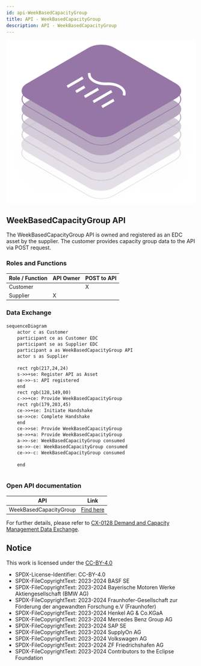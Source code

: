```yaml
---
id: api-WeekBasedCapacityGroup
title: API - WeekBasedCapacityGroup
description: API - WeekBasedCapacityGroup
---
```


![DCM kit banner](/img/kit-icons/dcm-kit-icon.svg)

## WeekBasedCapacityGroup API

The WeekBasedCapacityGroup API is owned and registered as an EDC asset by the supplier. The customer provides capacity group data to the API via POST request.

### Roles and Functions

|Role / Function|API Owner|POST to API|
|-|-|-|
|Customer||X|
|Supplier|X||

### Data Exchange

```mermaid
sequenceDiagram
    actor c as Customer 
    participant ce as Customer EDC
    participant se as Supplier EDC
    participant a as WeekBasedCapacityGroup API
    actor s as Supplier
    
    rect rgb(217,24,24)
    s->>+se: Register API as Asset
    se->>-s: API registered
    end
    rect rgb(128,149,00)
    c->>+ce: Provide WeekBasedCapacityGroup
    rect rgb(179,203,45)
    ce->>+se: Initiate Handshake
    se->>ce: Complete Handshake
    end
    ce->>se: Provide WeekBasedCapacityGroup
    se->>+a: Provide WeekBasedCapacityGroup
    a->>-se: WeekBasedCapacityGroup consumed
    se->>-ce: WeekBasedCapacityGroup consumed
    ce->>-c: WeekBasedCapacityGroup consumed
    
    end
  
```

### Open API documentation

|API|Link|
|-|-|
|WeekBasedCapacityGroup|[Find here](./plugin-generated-capacity-group-api/post-week-based-capacity-group.api.mdx)|

For further details, please refer to [CX-0128 Demand and Capacity Management Data Exchange][StandardLibrary].

[StandardLibrary]: https://catenax-ev.github.io/docs/next/standards/CX-0128-DemandandCapacityManagementDataExchange

## Notice

This work is licensed under the [CC-BY-4.0](https://creativecommons.org/licenses/by/4.0/legalcode)

- SPDX-License-Identifier: CC-BY-4.0
- SPDX-FileCopyrightText: 2023-2024 BASF SE
- SPDX-FileCopyrightText: 2023-2024 Bayerische Motoren Werke Aktiengesellschaft (BMW AG)
- SPDX-FileCopyrightText: 2023-2024 Fraunhofer-Gesellschaft zur Förderung der angewandten Forschung e.V (Fraunhofer)
- SPDX-FileCopyrightText: 2023-2024 Henkel AG & Co.KGaA
- SPDX-FileCopyrightText: 2023-2024 Mercedes Benz Group AG
- SPDX-FileCopyrightText: 2023-2024 SAP SE
- SPDX-FileCopyrightText: 2023-2024 SupplyOn AG
- SPDX-FileCopyrightText: 2023-2024 Volkswagen AG
- SPDX-FileCopyrightText: 2023-2024 ZF Friedrichshafen AG
- SPDX-FileCopyrightText: 2023-2024 Contributors to the Eclipse Foundation
